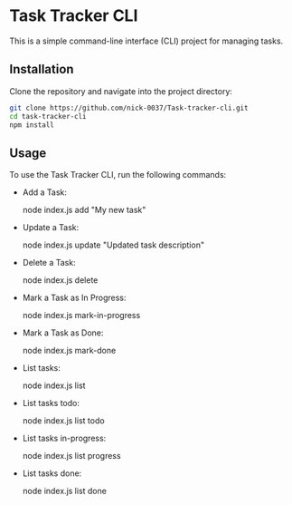 # Task Tracker CLI

This is a simple command-line interface (CLI) project for managing tasks.

## Installation

Clone the repository and navigate into the project directory:

```bash
git clone https://github.com/nick-0037/Task-tracker-cli.git
cd task-tracker-cli
npm install
```

## Usage

To use the Task Tracker CLI, run the following commands:

- Add a Task:

  node index.js add "My new task"

- Update a Task:

  node index.js update <task-id> "Updated task description"

- Delete a Task:

  node index.js delete <task-id>

- Mark a Task as In Progress:

  node index.js mark-in-progress <task-id>

- Mark a Task as Done:

  node index.js mark-done <task-id>

- List tasks:

  node index.js list

- List tasks todo:

  node index.js list todo

- List tasks in-progress:

  node index.js list progress

- List tasks done:

  node index.js list done
